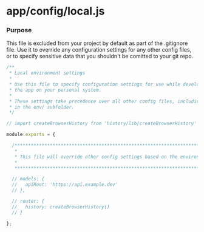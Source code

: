 # app/config/local.js

### Purpose

This file is excluded from your project by default as part of the .gitignore file.  Use it to override any
configuration settings for any other config files, or to specify sensitive data that you shouldn't be comitted
to your git repo.

```js
/**
 * Local environment settings
 *
 * Use this file to specify configuration settings for use while developing
 * the app on your personal system.
 *
 * These settings take precedence over all other config files, including those
 * in the env/ subfolder.
 */

// import createBrowserHistory from 'history/lib/createBrowserHistory'

module.exports = {

  /****************************************************************************
   *                                                                           *
   * This file will override other config settings based on the environment    *
   *                                                                           *
   ****************************************************************************/

  // models: {
  //   apiRoot: 'https://api.example.dev'
  // },

  // router: {
  //   history: createBrowserHistory()
  // }

};
```

